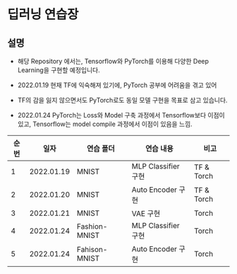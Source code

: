# 딥러닝 연습장

## 설명
- 해당 Repository 에서는, Tensorflow와 PyTorch를 이용해 다양한 Deep Learning을 구현할 예정입니다.

- 2022.01.19 현재 TF에 익숙해져 있기에, PyTorch 공부에 어려움을 겪고 있어
- TF의 감을 잃지 않으면서도 PyTorch로도 동일 모델 구현을 목표로 삼고 있습니다.
- 2022.01.24 PyTorch는 Loss와 Model 구축 과정에서 Tensorflow보다 이점이 있고, Tensorflow는 model compile 과정에서 이점이 있음을 느낌.

|순번|일자|연습 폴더|연습 내용|비고|
|---|---|---|---|---|
|1|2022.01.19|MNIST|MLP Classifier 구현|TF & Torch|
|2|2022.01.20|MNIST|Auto Encoder 구현|TF & Torch|
|3|2022.01.21|MNIST|VAE 구현|Torch|
|4|2022.01.24|Fashion-MNIST|MLP Classifier 구현|Torch|
|5|2022.01.24|Fahison-MNIST|Auto Encoder 구현|Torch|
